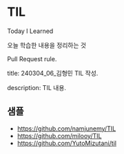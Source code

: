 # TIL

Today I Learned

오늘 학습한 내용을 정리하는 것

Pull Request rule.

title: 240304_06_김형민 TIL 작성.

description: TIL 내용.

## 샘플
- https://github.com/namjunemy/TIL
- https://github.com/milooy/TIL
- https://github.com/YutoMizutani/til
